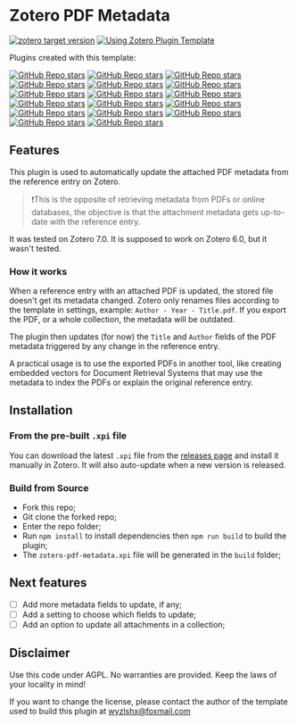# Zotero PDF Metadata

[![zotero target version](https://img.shields.io/badge/Zotero-7-green?style=flat-square&logo=zotero&logoColor=CC2936)](https://www.zotero.org)
[![Using Zotero Plugin Template](https://img.shields.io/badge/Using-Zotero%20Plugin%20Template-blue?style=flat-square&logo=github)](https://github.com/windingwind/zotero-plugin-template)

Plugins created with this template:

[![GitHub Repo stars](https://img.shields.io/github/stars/windingwind/zotero-better-notes?label=zotero-better-notes&style=flat-square)](https://github.com/windingwind/zotero-better-notes)
[![GitHub Repo stars](https://img.shields.io/github/stars/windingwind/zotero-pdf-preview?label=zotero-pdf-preview&style=flat-square)](https://github.com/windingwind/zotero-pdf-preview)
[![GitHub Repo stars](https://img.shields.io/github/stars/windingwind/zotero-pdf-translate?label=zotero-pdf-translate&style=flat-square)](https://github.com/windingwind/zotero-pdf-translate)
[![GitHub Repo stars](https://img.shields.io/github/stars/windingwind/zotero-tag?label=zotero-tag&style=flat-square)](https://github.com/windingwind/zotero-tag)
[![GitHub Repo stars](https://img.shields.io/github/stars/iShareStuff/ZoteroTheme?label=zotero-theme&style=flat-square)](https://github.com/iShareStuff/ZoteroTheme)
[![GitHub Repo stars](https://img.shields.io/github/stars/MuiseDestiny/zotero-reference?label=zotero-reference&style=flat-square)](https://github.com/MuiseDestiny/zotero-reference)
[![GitHub Repo stars](https://img.shields.io/github/stars/MuiseDestiny/zotero-citation?label=zotero-citation&style=flat-square)](https://github.com/MuiseDestiny/zotero-citation)
[![GitHub Repo stars](https://img.shields.io/github/stars/MuiseDestiny/ZoteroStyle?label=zotero-style&style=flat-square)](https://github.com/MuiseDestiny/ZoteroStyle)
[![GitHub Repo stars](https://img.shields.io/github/stars/volatile-static/Chartero?label=Chartero&style=flat-square)](https://github.com/volatile-static/Chartero)
[![GitHub Repo stars](https://img.shields.io/github/stars/l0o0/tara?label=tara&style=flat-square)](https://github.com/l0o0/tara)
[![GitHub Repo stars](https://img.shields.io/github/stars/redleafnew/delitemwithatt?label=delitemwithatt&style=flat-square)](https://github.com/redleafnew/delitemwithatt)
[![GitHub Repo stars](https://img.shields.io/github/stars/redleafnew/zotero-updateifsE?label=zotero-updateifsE&style=flat-square)](https://github.com/redleafnew/zotero-updateifsE)
[![GitHub Repo stars](https://img.shields.io/github/stars/northword/zotero-format-metadata?label=zotero-format-metadata&style=flat-square)](https://github.com/northword/zotero-format-metadata)
[![GitHub Repo stars](https://img.shields.io/github/stars/inciteful-xyz/inciteful-zotero-plugin?label=inciteful-zotero-plugin&style=flat-square)](https://github.com/inciteful-xyz/inciteful-zotero-plugin)
[![GitHub Repo stars](https://img.shields.io/github/stars/MuiseDestiny/zotero-gpt?label=zotero-gpt&style=flat-square)](https://github.com/MuiseDestiny/zotero-gpt)
[![GitHub Repo stars](https://img.shields.io/github/stars/zoushucai/zotero-journalabbr?label=zotero-journalabbr&style=flat-square)](https://github.com/zoushucai/zotero-journalabbr)
[![GitHub Repo stars](https://img.shields.io/github/stars/MuiseDestiny/zotero-figure?label=zotero-figure&style=flat-square)](https://github.com/MuiseDestiny/zotero-figure)

## Features

This plugin is used to automatically update the attached PDF metadata from the reference entry on Zotero.

> ❗This is the opposite of retrieving metadata from PDFs or online databases, the objective is that the attachment metadata gets
> up-to-date with the reference entry.

It was tested on Zotero 7.0. It is supposed to work on Zotero 6.0, but it wasn't tested.

### How it works

When a reference entry with an attached PDF is updated, the stored file doesn't get its metadata changed. Zotero only renames files according to the template in settings, example: `Author - Year - Title.pdf`. If you export the PDF, or a whole collection, the metadata will be outdated.

The plugin then updates (for now) the `Title` and `Author` fields of the PDF metadata triggered by any change in the reference entry.

A practical usage is to use the exported PDFs in another tool, like creating embedded vectors for Document Retrieval Systems that may use the metadata to index the PDFs or explain the original reference entry.

## Installation

### From the pre-built `.xpi` file

You can download the latest `.xpi` file from the [releases page](https://github.com/franzbischoff/zotero-pdf-metadata/releases/latest/download/zotero-pdf-metadata.xpi) and install it manually in Zotero. It will also auto-update when a new version is released.

### Build from Source

- Fork this repo;
- Git clone the forked repo;
- Enter the repo folder;
- Run `npm install` to install dependencies then `npm run build` to build the plugin;
- The `zotero-pdf-metadata.xpi` file will be generated in the `build` folder;

## Next features

- [ ] Add more metadata fields to update, if any;
- [ ] Add a setting to choose which fields to update;
- [ ] Add an option to update all attachments in a collection;

## Disclaimer

Use this code under AGPL. No warranties are provided. Keep the laws of your locality in mind!

If you want to change the license, please contact the author of the template used to build this plugin at <wyzlshx@foxmail.com>
